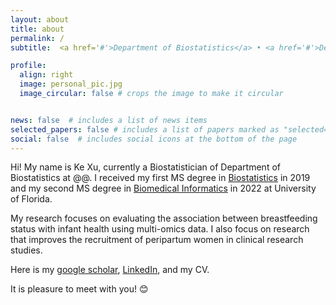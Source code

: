 ```yaml
---
layout: about
title: about
permalink: /
subtitle:  <a href='#'>Department of Biostatistics</a> • <a href='#'>Department of Biomedical Informatics</a> • University of Florida.

profile:
  align: right
  image: personal_pic.jpg
  image_circular: false # crops the image to make it circular


news: false  # includes a list of news items
selected_papers: false # includes a list of papers marked as "selected={true}"
social: false  # includes social icons at the bottom of the page
---
```


Hi! My name is Ke Xu, currently a Biostatistician of Department of Biostatistics at @@. I received my first MS degree in [Biostatistics](https://biostat.ufl.edu/) in 2019 and my second MS degree in [Biomedical Informatics](https://hobi.med.ufl.edu/) in 2022 at University of Florida.

My research focuses on evaluating the association between breastfeeding status with infant health using multi-omics data. I also focus on research that improves the recruitment of peripartum women in clinical research studies.

Here is my [google scholar](https://scholar.google.com/citations?user=NIW-2ZgAAAAJ&hl=en), [LinkedIn](https://www.linkedin.com/in/ke-xu-967251234/), and my CV.
 
 
 
It is pleasure to meet with you! :blush:
